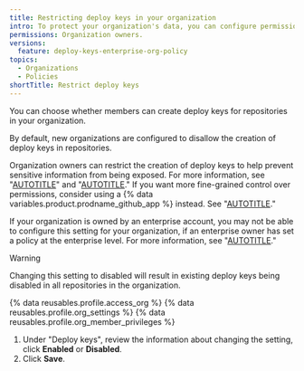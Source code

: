 ```yaml
---
title: Restricting deploy keys in your organization
intro: To protect your organization's data, you can configure permissions for creating deploy keys in your organization.
permissions: Organization owners.
versions:
  feature: deploy-keys-enterprise-org-policy
topics:
  - Organizations
  - Policies
shortTitle: Restrict deploy keys
---
```


You can choose whether members can create deploy keys for repositories in your organization.

By default, new organizations are configured to disallow the creation of deploy keys in repositories.

Organization owners can restrict the creation of deploy keys to help prevent sensitive information from being exposed. For more information, see "[AUTOTITLE](/code-security/getting-started/best-practices-for-preventing-data-leaks-in-your-organization)" and "[AUTOTITLE](/authentication/connecting-to-github-with-ssh/managing-deploy-keys#deploy-keys)." If you want more fine-grained control over permissions, consider using a {% data variables.product.prodname_github_app %} instead. See "[AUTOTITLE](/apps/overview)."

If your organization is owned by an enterprise account, you may not be able to configure this setting for your organization, if an enterprise owner has set a policy at the enterprise level. For more information, see "[AUTOTITLE](/admin/policies/enforcing-policies-for-your-enterprise/enforcing-repository-management-policies-in-your-enterprise#enforcing-a-policy-for-deploy-keys)."

> [!WARNING]
> Changing this setting to disabled will result in existing deploy keys being disabled in all repositories in the organization.

{% data reusables.profile.access_org %}
{% data reusables.profile.org_settings %}
{% data reusables.profile.org_member_privileges %}
1. Under "Deploy keys", review the information about changing the setting, click **Enabled** or **Disabled**.
1. Click **Save**.
